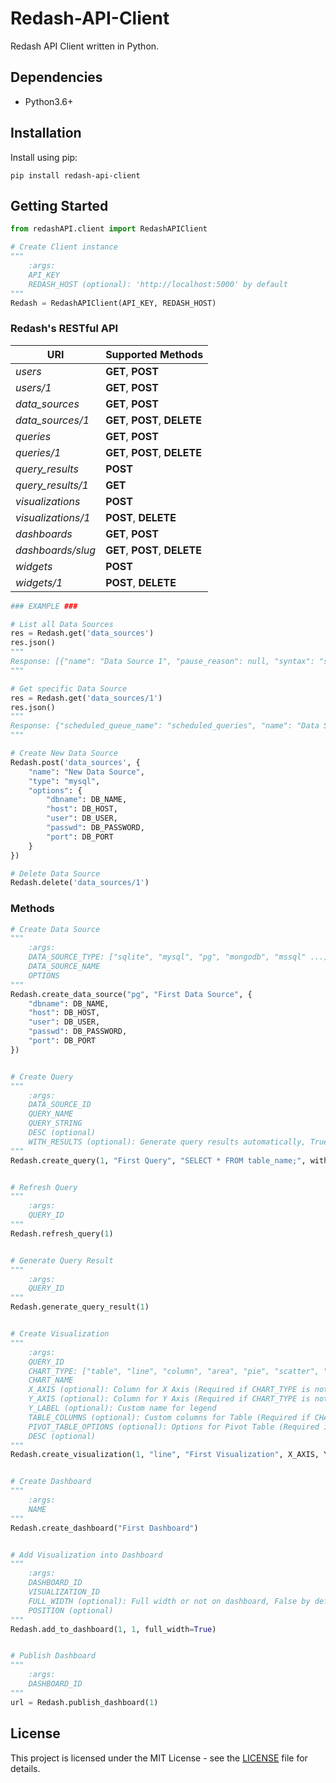 # Redash-API-Client
Redash API Client written in Python.

## Dependencies
* Python3.6+

## Installation
Install using pip:

    pip install redash-api-client

## Getting Started
```python
from redashAPI.client import RedashAPIClient

# Create Client instance
"""
    :args:
    API_KEY
    REDASH_HOST (optional): 'http://localhost:5000' by default
"""
Redash = RedashAPIClient(API_KEY, REDASH_HOST)
```

### Redash's RESTful API
| URI                | Supported Methods             |
| ------------------ | ----------------------------- |
| *users*            | **GET**, **POST**             |
| *users/1*          | **GET**, **POST**             |
| *data_sources*     | **GET**, **POST**             |
| *data_sources/1*   | **GET**, **POST**, **DELETE** |
| *queries*          | **GET**, **POST**             |
| *queries/1*        | **GET**, **POST**, **DELETE** |
| *query_results*    | **POST**                      |
| *query_results/1*  | **GET**                       |
| *visualizations*   | **POST**                      |
| *visualizations/1* | **POST**, **DELETE**          |
| *dashboards*       | **GET**, **POST**             |
| *dashboards/slug*  | **GET**, **POST**, **DELETE** |
| *widgets*          | **POST**                      |
| *widgets/1*        | **POST**, **DELETE**          |

```python
### EXAMPLE ###

# List all Data Sources
res = Redash.get('data_sources')
res.json()
"""
Response: [{"name": "Data Source 1", "pause_reason": null, "syntax": "sql", "paused": false, "view_only": false, "type": "mysql", "id": 1}]
"""

# Get specific Data Source
res = Redash.get('data_sources/1')
res.json()
"""
Response: {"scheduled_queue_name": "scheduled_queries", "name": "Data Source 1", "pause_reason": null, "queue_name": "queries", "syntax": "sql", "paused": false, "options": {"passwd": "--------", "host": "mysql", "db": "mds", "port": 3306, "user": "root"}, "groups": {"2": false}, "type": "mysql", "id": 1}
"""

# Create New Data Source
Redash.post('data_sources', {
    "name": "New Data Source",
    "type": "mysql",
    "options": {
        "dbname": DB_NAME,
        "host": DB_HOST,
        "user": DB_USER,
        "passwd": DB_PASSWORD,
        "port": DB_PORT
    }
})

# Delete Data Source
Redash.delete('data_sources/1')
```

### Methods
```python
# Create Data Source
"""
    :args:
    DATA_SOURCE_TYPE: ["sqlite", "mysql", "pg", "mongodb", "mssql" ...]
    DATA_SOURCE_NAME
    OPTIONS
"""
Redash.create_data_source("pg", "First Data Source", {
    "dbname": DB_NAME,
    "host": DB_HOST,
    "user": DB_USER,
    "passwd": DB_PASSWORD,
    "port": DB_PORT
})


# Create Query
"""
    :args:
    DATA_SOURCE_ID
    QUERY_NAME
    QUERY_STRING
    DESC (optional)
    WITH_RESULTS (optional): Generate query results automatically, True by default
"""
Redash.create_query(1, "First Query", "SELECT * FROM table_name;", with_results=False)


# Refresh Query
"""
    :args:
    QUERY_ID
"""
Redash.refresh_query(1)


# Generate Query Result
"""
    :args:
    QUERY_ID
"""
Redash.generate_query_result(1)


# Create Visualization
"""
    :args:
    QUERY_ID
    CHART_TYPE: ["table", "line", "column", "area", "pie", "scatter", "bubble", "box", "pivot"]
    CHART_NAME
    X_AXIS (optional): Column for X Axis (Required if CHART_TYPE is not table nor pivot)
    Y_AXIS (optional): Column for Y Axis (Required if CHART_TYPE is not table not pivot)
    Y_LABEL (optional): Custom name for legend
    TABLE_COLUMNS (optional): Custom columns for Table (Required if CHART_TYPE is table)
    PIVOT_TABLE_OPTIONS (optional): Options for Pivot Table (Required if CHART_TYPE is pivot)
    DESC (optional)
"""
Redash.create_visualization(1, "line", "First Visualization", X_AXIS, Y_AXIS, Y_LABEL)


# Create Dashboard
"""
    :args:
    NAME
"""
Redash.create_dashboard("First Dashboard")


# Add Visualization into Dashboard
"""
    :args:
    DASHBOARD_ID
    VISUALIZATION_ID
    FULL_WIDTH (optional): Full width or not on dashboard, False by default
    POSITION (optional)
"""
Redash.add_to_dashboard(1, 1, full_width=True)


# Publish Dashboard
"""
    :args:
    DASHBOARD_ID
"""
url = Redash.publish_dashboard(1)
```

## License
This project is licensed under the MIT License - see the [LICENSE](LICENSE) file for details.
